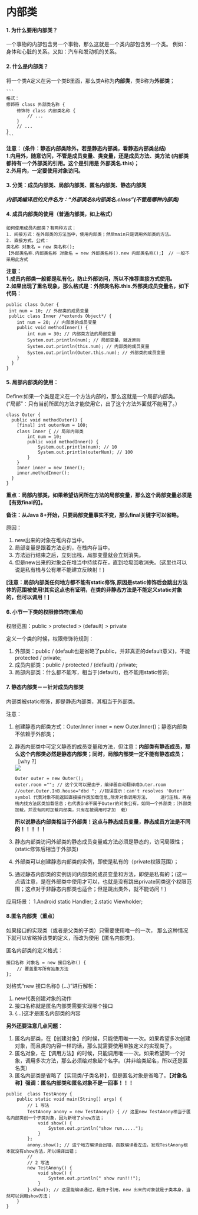 # 内部类


#### 1.	为什么要用内部类？  一个事物的内部包含另一个事物，那么这就是一个类内部包含另一个类。例如：身体和心脏的关系。又如：汽车和发动机的关系。
#### 2.	什么是内部类？将一个类A定义在另一个类B里面，那么类A称为**内部类**，类B称为**外部类**；	```	格式：	修饰符 class 外部类名称 {    	修饰符 class 内部类名称 {        	// ...    	}    	// ...	}	```
**注意： (条件：静态内部类除外，若是静态内部类，看静态内部类总结)   
1.内用外，随意访问，不管是成员变量、类变量，还是成员方法、类方法 (内部类都持有一个外部类的引用。这个是引用是 外部类名.this)；  
2.外用内，一定要使用对象访问。**


#### 3. 分类：成员内部类、局部内部类、匿名内部类、静态内部类
***内部类编译后的文件名为：“外部类名$内部类名.class”(不管是哪种内部类)***
#### 4.	成员内部类的使用（普通内部类，如上格式）

	如何使用成员内部类？有两种方式：	1. 间接方式：在外部类的方法当中，使用内部类；然后main只是调用外部类的方法。	2. 直接方式，公式：	类名称 对象名 = new 类名称();	【外部类名称.内部类名称 对象名 = new 外部类名称().new 内部类名称();】 // 一般不采用此方式	
  **注意：  
  1.成员内部类一般都是私有化，防止外部访问，所以不推荐直接方式使用。  
  2.如果出现了重名现象，那么格式是：外部类名称.this.外部类成员变量名，如下代码：**
  
    public class Outer {
     int num = 10; // 外部类的成员变量
     public class Inner /*extends Object*/ {
        int num = 20; // 内部类的成员变量
        public void methodInner() {
            int num = 30; // 内部类方法的局部变量
            System.out.println(num); // 局部变量，就近原则
            System.out.println(this.num); // 内部类的成员变量
            System.out.println(Outer.this.num); // 外部类的成员变量
        }
      }
	}	
#### 5. 局部内部类的使用：
Define:如果一个类是定义在一个方法内部的，那么这就是一个局部内部类。  
(“局部”：只有当前所属的方法才能使用它，出了这个方法外面就不能用了。）

	class Outer {
      public void methodOuter() {
     	[final] int outerNum = 100;
        class Inner { // 局部内部类
            int num = 10;
            public void methodInner() {
                System.out.println(num); // 10
                System.out.println(outerNum); // 100
            }
        }
        Inner inner = new Inner();
        inner.methodInner();
      }
    }
**重点：局部内部类，如果希望访问所在方法的局部变量，那么这个局部变量必须是【有效final的】。**  

**备注：从Java 8+开始，只要局部变量事实不变，那么final关键字可以省略。**  

原因：

1. new出来的对象在堆内存当中。
2. 局部变量是跟着方法走的，在栈内存当中。
3. 方法运行结束之后，立刻出栈，局部变量就会立刻消失。
4. 但是new出来的对象会在堆当中持续存在，直到垃圾回收消失。(这里也可以说是私有栈与公有堆不能建立反映射！)

**[注意：局部内部类任何地方都不能有static修饰,原因是static修饰后会跳出方法体的范围被使用!其实这点也有证明，在类的非静态方法是不能定义static对象的，但可以调用！]**



#### 6. 小节一下类的权限修饰符(重点)

权限范围：public > protected > (default) > private  

定义一个类的时候，权限修饰符规则： 
 
1. 外部类：public / (default也是省略了public，并非真正的default意义)，不能protected / private;
2. 成员内部类：public / protected / (default) / private;
3. 局部内部类：什么都不能写，相当于(default)，也不能用static修饰;


#### 7. 静态内部类－－针对成员内部类

内部类被static修饰，即是静态内部类，其相当于外部类。   

注意：  

1. 创建静态内部类方式：Outer.Inner inner = new Outer.Inner()；静态内部类不依赖于外部类；
2. 静态内部类中可定义静态的成员变量和方法，但注意：**内部类有静态成员，那么这个内部类必然是静态内部类；同时，局部内部类一定不能有静态成员**；
    ［why ?］  
    ![](静态内部类内存图.png)
    
    ```
    Outer outer = new Outer();
    outer.room =""; // 这个又可以是由于，编译器自动翻译成Outer.room
    //outer.Outer.InB.house="dbd "; //错误提示：can't resolves 'Outer' symbol 代表对象不能返回直接操作类加载信息,除非对象调用方法，	进行压栈，再在栈内找方法区类加载信息；也代表InB不属于Outer的对象公有，如同一个外部类；（外部类加载，并没有同时加载内部类，只有在被调用时才加	载）
    ```
    **所以说静态内部类相当于外部类！这点与静态成员变量，静态成员方法是不同的！！！！！**
3. 静态内部类访问外部类的静态成员变量或方法必须是静态的，访问局限性； (static修饰后相当于外部类)
4. 外部类可以创建静态内部类的实例，即使是私有的（private权限范围）；
5. 通过静态内部类的实例访问内部类的成员变量和方法，即使是私有的；(这一点请注意，是在外部类中使用才可以，也就是没有跳出private同类这个权限范围；这点对于非静态内部类也适合；但是跳出类外，就不能访问！)


应用场景：
1.Android static Handler;
2.static Viewholder;

#### 8.匿名内部类（重点）

如果接口的实现类（或者是父类的子类）只需要使用唯一的一次，
那么这种情况下就可以省略掉该类的定义，而改为使用【匿名内部类】。

匿名内部类的定义格式：

```
接口名称 对象名 = new 接口名称() {
    // 覆盖重写所有抽象方法
};
```

对格式“new 接口名称() {...}”进行解析：  

1. new代表创建对象的动作
2. 接口名称就是匿名内部类需要实现哪个接口
3. {...}这才是匿名内部类的内容

**另外还要注意几点问题：**

1. 匿名内部类，在【创建对象】的时候，只能使用唯一一次。如果希望多次创建对象，而且类的内容一样的话，那么就需要使用单独定义的实现类了。
2. 匿名对象，在【调用方法】的时候，只能调用唯一一次。如果希望同一个对象，调用多次方法，那么必须给对象起个名字。（并非给类起名，所以还是匿名类）
3. 匿名内部类是省略了【实现类/子类名称】，但是匿名对象是省略了。**【对象名称】强调：匿名内部类和匿名对象不是一回事！！！**

```
public  class TestAnony {
	public static void main(String[] args) {
		// 1 写法
		TestAnony anony = new TestAnony() { // 这里new TestAnony相当于匿名内部类创一个子类对象，因为新增了show方法；
			void show() {
				System.out.println("show run.....");
			}
		};
		anony.show(); // 这个地方编译会出错，函数编译看左边，发现TestAnony根本就没有show方法，所以编译出错；
		//
		// 2 写法
		new TestAnony() {
			void show() {
				System.out.println(" show run!!!");
			}
		}.show(); // 这里能编译通过，是由于引用，new 出来的对象就是子类本身，当然可以调用show方法；
	}
}
```















	
